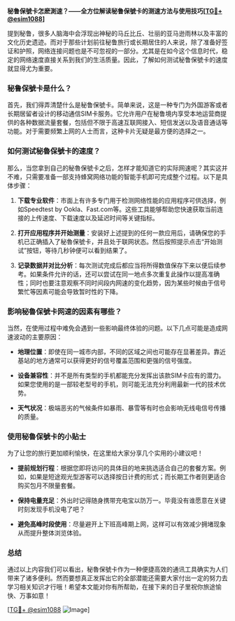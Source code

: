**秘鲁保號卡怎麽測速？——全方位解读秘鲁保號卡的测速方法与使用技巧[[TG💪+ @esim1088](https://t.me/s/esim1088)]**

提到秘鲁，很多人脑海中会浮现出神秘的马丘比丘、壮丽的亚马逊雨林以及丰富的文化历史遗迹。而对于那些计划前往秘鲁旅行或长期居住的人来说，除了准备好签证和护照，网络连接问题也是不可忽视的一部分。尤其是在如今这个信息时代，稳定的网络速度直接关系到我们的生活质量。因此，了解如何测试秘鲁保號卡的速度就显得尤为重要。

### 秘鲁保號卡是什么？

首先，我们得弄清楚什么是秘鲁保號卡。简单来说，这是一种专门为外国游客或者长期居留者设计的移动通信SIM卡服务。它允许用户在秘鲁境内享受本地运营商提供的各种数据流量套餐，包括但不限于高速互联网接入、短信发送以及语音通话等功能。对于需要频繁上网的人士而言，这种卡片无疑是最方便的选择之一。

### 如何测试秘魯保號卡的速度？

那么，当您拿到自己的秘魯保號卡之后，怎样才能知道它的实际网速呢？其实这并不难，只需要准备一部支持蜂窝网络功能的智能手机即可完成整个过程。以下是具体步骤：

1. **下载专业软件**：市面上有许多专门用于检测网络性能的应用程序可供选择，例如Speedtest by Ookla、Fast.com等。这些工具能够帮助您快速获取当前连接的上传速度、下载速度以及延迟时间等关键指标。
   
2. **打开应用程序并开始测量**：安装好上述提到的任何一款应用后，请确保您的手机已正确插入了秘魯保號卡，并且处于联网状态。然后按照提示点击“开始测试”按钮，等待几秒钟便可以看到结果了。

3. **记录数据并对比分析**：每次测试完成后都应当将所得数值保存下来以便后续参考。如果条件允许的话，还可以尝试在同一地点多次重复此操作以提高准确性；同时也要注意观察不同时间段内网速的变化趋势，因为某些时候由于信号繁忙等因素可能会导致暂时性的下降。

### 影响秘魯保號卡网速的因素有哪些？

当然，在使用过程中难免会遇到一些影响最终体验的问题。以下几点可能是造成网速波动的主要原因：

- **地理位置**：即使在同一城市内部，不同的区域之间也可能存在显著差异。靠近基站的地方通常可以获得更好的信号覆盖范围和更强的信号强度。
  
- **设备兼容性**：并不是所有类型的手机都能充分发挥出该款SIM卡应有的潜力。如果您使用的是一部较老型号的手机，则可能无法充分利用最新一代的技术优势。

- **天气状况**：极端恶劣的气候条件如暴雨、暴雪等有时也会影响无线电信号传播的质量。

### 使用秘魯保號卡的小贴士

为了让您的旅行更加顺利愉快，在这里给大家分享几个实用的小建议吧！

- **提前规划行程**：根据您即将访问的具体目的地来挑选适合自己的套餐方案。例如，如果是短途观光型游客可以选择按日计费的形式；而长期工作者则更适合购买包月不限量套餐。
  
- **保持电量充足**：外出时记得随身携带充电宝以防万一。毕竟没有谁愿意在关键时刻发现手机没电了吧？
  
- **避免高峰时段使用**：尽量避开上下班高峰期上网，这样可以有效减少拥堵现象从而提升整体浏览体验。

### 总结

通过以上内容我们可以看出，秘魯保號卡作为一种便捷高效的通讯工具确实为人们带来了诸多便利。然而要想真正发挥出它的全部潜能还需要大家付出一定的努力去学习相关知识才行哦！希望本文能对你有所帮助，在接下来的日子里祝你旅途愉快、万事如意！

[[TG💪+ @esim1088](https://t.me/s/esim1088) ![Image](https://i.postimg.cc/4NQfJmqS/Snipaste-2025-05-13-00-14-12.png)]